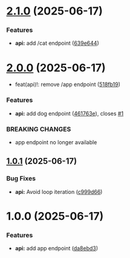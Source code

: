 # [2.1.0](https://github.com/DLC94/literate-waddle/compare/v2.0.0...v2.1.0) (2025-06-17)


### Features

* **api:** add /cat endpoint ([639e644](https://github.com/DLC94/literate-waddle/commit/639e644f256029da7306a3be077d8329dbe11bc1))

# [2.0.0](https://github.com/DLC94/literate-waddle/compare/v1.0.1...v2.0.0) (2025-06-17)


* feat(api)!: remove /app endpoint ([518fb19](https://github.com/DLC94/literate-waddle/commit/518fb1922a6e7fef4ded01ab0e005abd987ecc65))


### Features

* **api:** add dog endpoint ([461763e](https://github.com/DLC94/literate-waddle/commit/461763e3676ee92d353d6f21a11eda874d4881ad)), closes [#1](https://github.com/DLC94/literate-waddle/issues/1)


### BREAKING CHANGES

* app endpoint no longer available

## [1.0.1](https://github.com/DLC94/literate-waddle/compare/v1.0.0...v1.0.1) (2025-06-17)


### Bug Fixes

* **api:** Avoid loop iteration ([c999d66](https://github.com/DLC94/literate-waddle/commit/c999d66363078a81692832f53cd9dabcd571e1f7))

# 1.0.0 (2025-06-17)


### Features

* **api:** add app endpoint ([da8ebd3](https://github.com/DLC94/literate-waddle/commit/da8ebd364ec8d94d6a9913e05010df4594dbc72a))
